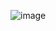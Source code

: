 ![image](https://user-images.githubusercontent.com/68263452/116575266-1b809980-a92c-11eb-88f7-c0b679c82351.png)
